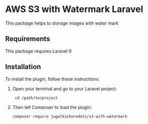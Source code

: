 # AWS S3 with Watermark Laravel

This package helps to storage images with water mark



## Requirements

This package requires Laravel 9

## Installation

To install the plugin, follow these instructions.

1. Open your terminal and go to your Laravel project:

        cd /path/to/project

2. Then tell Composer to load the plugin:

       composer require jugalkishoredots/s3-with-watermark
